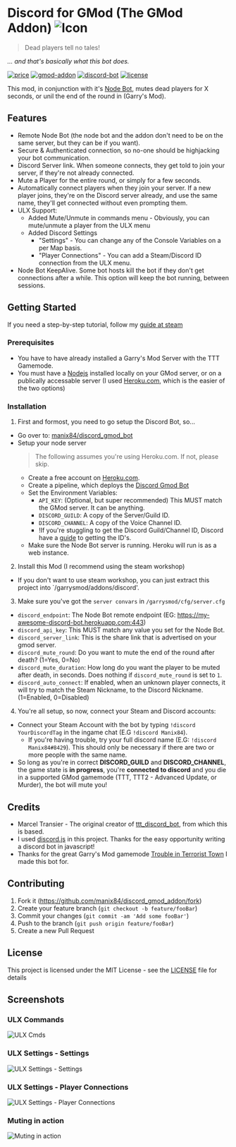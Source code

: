 # Discord for GMod (The GMod Addon) ![Icon](https://raw.githubusercontent.com/manix84/discord_gmod_addon/master/images/icon/icon_64x.png)

>Dead players tell no tales!

*... and that's basically what this bot does.*

[![price](https://img.shields.io/badge/price-free-brightgreen.svg)](LICENSE)
[![gmod-addon](https://img.shields.io/badge/gmod-addon-_.svg?colorB=1194EF)](https://wiki.garrysmod.com)
[![discord-bot](https://img.shields.io/badge/discord-bot-_.svg?colorB=8C9EFF)](https://discord.js.org)
[![license](https://img.shields.io/github/license/manix84/discord_gmod_addon.svg)](LICENSE)

This mod, in conjunction with it's [Node Bot](https://github.com/manix84/discord_gmod_bot), mutes dead players for X seconds, or unil the end of the round in (Garry's Mod).

## Features
- Remote Node Bot (the node bot and the addon don't need to be on the same server, but they can be if you want).
- Secure & Authenticated connection, so no-one should be highjacking your bot communication.
- Discord Server link. When someone connects, they get told to join your server, if they're not already connected.
- Mute a Player for the entire round, or simply for a few seconds.
- Automatically connect players when they join your server. If a new player joins, they're on the Discord server already, and use the same name, they'll get connected without even prompting them.
- ULX Support:
  - Added Mute/Unmute in commands menu - Obviously, you can mute/unmute a player from the ULX menu
  - Added Discord Settings
    - "Settings" - You can change any of the Console Variables on a per Map basis.
    - "Player Connections" - You can add a Steam/Discord ID connection from the ULX menu.
- Node Bot KeepAlive. Some bot hosts kill the bot if they don't get connections after a while. This option will keep the bot running, between sessions.

## Getting Started
If you need a step-by-step tutorial, follow my [guide at steam](http://steamcommunity.com/sharedfiles/filedetails/?id=1351369388)

### Prerequisites
- You have to have already installed a Garry's Mod Server with the TTT Gamemode.
- You must have a [Nodejs](https://nodejs.org) installed locally on your GMod server, or on a publically accessable server (I used [Heroku.com](https://heroku.com), which is the easier of the two options)

### Installation

1. First and formost, you need to go setup the Discord Bot, so...
  - Go over to: [manix84/discord_gmod_bot](https://github.com/manix84/discord_gmod_bot.git)
  - Setup your node server
    > The following assumes you're using Heroku.com. If not, please skip.
    - Create a free account on [Heroku.com](https://heroku.com).
    - Create a pipeline, which deploys the [Discord Gmod Bot](https://github.com/manix84/discord_gmod_bot.git)
    - Set the Environment Variables:
      - `API_KEY`: (Optional, but super recommended) This MUST match the GMod server. It can be anything.
      - `DISCORD_GUILD`: A copy of the Server/Guild ID.
      - `DISCORD_CHANNEL`: A copy of the Voice Channel ID.
      - !If you're stuggling to get the Discord Guild/Channel ID, Discord have a [guide](https://support.discord.com/hc/en-us/articles/206346498-Where-can-I-find-my-User-Server-Message-ID-) to getting the ID's.
    - Make sure the Node Bot server is running. Heroku will run is as a web instance.
2. Install this Mod (I recommend using the steam workshop)
  - If you don't want to use steam workshop, you can just extract this project into `/garrysmod/addons/discord'.
3. Make sure you've got the `server convars` in `/garrysmod/cfg/server.cfg`
  - `discord_endpoint`: The Node Bot remote endpoint (EG: https://my-awesome-discord-bot.herokuapp.com:443)
  - `discord_api_key`: This MUST match any value you set for the Node Bot. 
  - `discord_server_link`: This is the share link that is advertised on your gmod server.
  - `discord_mute_round`: Do you want to mute the end of the round after death? (1=Yes, 0=No)
  - `discord_mute_duration`: How long do you want the player to be muted after death, in seconds. Does nothing if `discord_mute_round` is set to `1`.
  - `discord_auto_connect`: If enabled, when an unknown player connects, it will try to match the Steam Nickname, to the Discord Nickname.  (1=Enabled, 0=Disabled)
4. You're all setup, so now, connect your Steam and Discord accounts:
  - Connect your Steam Account with the bot by typing `!discord YourDiscordTag` in the ingame chat (E.G `!discord Manix84`).
    - If you're having trouble, try your full discord name (E.G: `!discord Manix84#8429`). This should only be necessary if there are two or more people with the same name.
  - So long as you're in correct **DISCORD_GUILD** and **DISCORD_CHANNEL**, the game state is **in progress**, you're **connected to discord** and you die in a supported GMod gamemode (TTT, TTT2 - Advanced Update, or Murder), the bot will mute you!

## Credits

- Marcel Transier - The original creator of [ttt_discord_bot](https://github.com/marceltransier/ttt_discord_bot.git), from which this is based.
- I used [discord.js](https://discord.js.org) in this project. Thanks for the easy opportunity writing a discord bot in javascript!
- Thanks for the great Garry's Mod gamemode [Trouble in Terrorist Town](http://ttt.badking.net) I made this bot for.

## Contributing

1. Fork it (<https://github.com/manix84/discord_gmod_addon/fork>)
2. Create your feature branch (`git checkout -b feature/fooBar`)
3. Commit your changes (`git commit -am 'Add some fooBar'`)
4. Push to the branch (`git push origin feature/fooBar`)
5. Create a new Pull Request

## License
This project is licensed under the MIT License - see the [LICENSE](LICENSE) file for details

## Screenshots
### ULX Commands
![ULX Cmds](https://i.imgur.com/pWUKAO8.png)

### ULX Settings - Settings
![ULX Settings - Settings](https://i.imgur.com/9hh9Syk.png)

### ULX Settings - Player Connections
![ULX Settings - Player Connections](https://i.imgur.com/r1caKBV.png)

### Muting in action
![Muting in action](https://i.imgur.com/a2eBESP.png)
